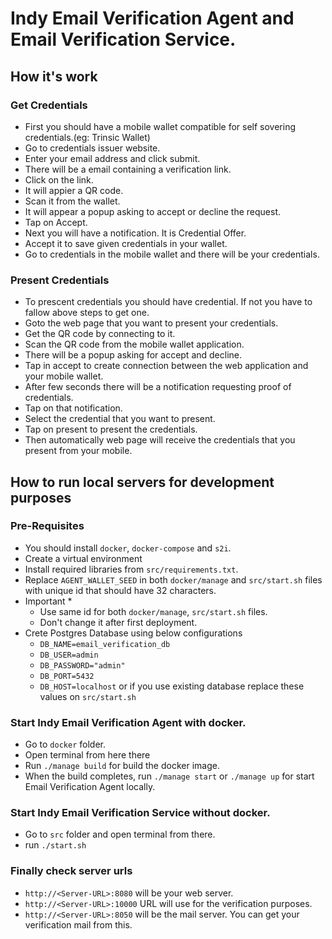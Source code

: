 # Indy Email Verification Agent and Email Verification Service.
## How it's work

### Get Credentials

- First you should have a mobile wallet compatible for self sovering credentials.(eg: Trinsic Wallet)
- Go to credentials issuer website.
- Enter your email address and click submit.
- There will be a email containing a verification link.
- Click on the link.
- It will appier a QR code.
- Scan it from the wallet.
- It will appear a popup asking to accept or decline the request.
- Tap on Accept.
- Next you will have a notification. It is Credential Offer.
- Accept it to save given credentials in your wallet.
- Go to credentials in the mobile wallet and there will be your credentials.

### Present Credentials

 - To prescent credentials you should have credential. If not you have to fallow above steps to get one.
 - Goto the web page that you want to present your credentials.
 - Get the QR code by connecting to it.
 - Scan the QR code from the mobile wallet application.
 - There will be a popup asking for accept and decline.
 - Tap in accept to create connection between the web application and your mobile wallet.
 - After few seconds there will be a notification requesting proof of credentials.
 - Tap on that notification.
 - Select the credential that you want to present.
 - Tap on present to present the credentials.
 - Then automatically web page will receive the credentials that you present from your mobile.

## How to run local servers for development purposes

### Pre-Requisites

 - You should install `docker`, `docker-compose` and `s2i`.
 - Create a virtual environment
 - Install required libraries from `src/requirements.txt`.
 - Replace `AGENT_WALLET_SEED` in both `docker/manage` and `src/start.sh` files with unique id that should have 32 characters.
 - Important *
   - Use same id for both `docker/manage`, `src/start.sh` files.
   - Don't change it after first deployment.
 - Crete Postgres Database using below configurations
   - `DB_NAME=email_verification_db`
   - `DB_USER=admin`
   - `DB_PASSWORD="admin"`
   - `DB_PORT=5432`
   - `DB_HOST=localhost` or if you use existing database replace these values on `src/start.sh`
   
### Start Indy Email Verification Agent with docker.
 - Go to `docker` folder.
 - Open terminal from here there
 - Run `./manage build` for build the docker image.
 - When the build completes, run `./manage start` or `./manage up` for start  Email Verification Agent locally.

### Start Indy Email Verification Service without docker.
 - Go to `src` folder and open terminal from there.
 - run `./start.sh`

### Finally check server urls
 - `http://<Server-URL>:8080` will be your web server.
 - `http://<Server-URL>:10000` URL will use for the verification purposes.
 - `http://<Server-URL>:8050` will be the mail server. You can get your verification mail from this.
